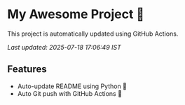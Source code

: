 # My Awesome Project 🚀

This project is automatically updated using GitHub Actions.

_Last updated: 2025-07-18 17:06:49 IST_

## Features
- Auto-update README using Python 🐍
- Auto Git push with GitHub Actions 🤖
